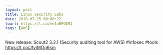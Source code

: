```yaml
---
layout: post
title: Linux Security Labs
date: 2018-07-25 00:00:22
tourl: https://t.co/ee1vBPOO91
tags: [AWS]
---
```

New release: Scout2 3.2.1 (Security auditing tool for AWS) #infosec #tools https://t.co/JfviMOq6sm